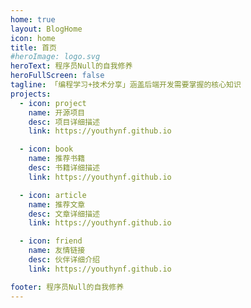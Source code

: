```yaml
---
home: true
layout: BlogHome
icon: home
title: 首页
#heroImage: logo.svg
heroText: 程序员Null的自我修养
heroFullScreen: false
tagline: 「编程学习+技术分享」涵盖后端开发需要掌握的核心知识
projects:
  - icon: project
    name: 开源项目
    desc: 项目详细描述
    link: https://youthynf.github.io

  - icon: book
    name: 推荐书籍
    desc: 书籍详细描述
    link: https://youthynf.github.io

  - icon: article
    name: 推荐文章
    desc: 文章详细描述
    link: https://youthynf.github.io

  - icon: friend
    name: 友情链接
    desc: 伙伴详细介绍
    link: https://youthynf.github.io

footer: 程序员Null的自我修养
---
```

